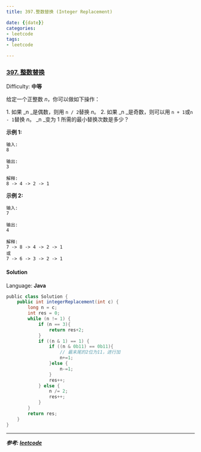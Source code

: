 ```yaml
---
title: 397.整数替换 (Integer Replacement)

date: {{date}}
categories:
- leetcode
tags:
- leetcode

---
```

### [397\. 整数替换](https://leetcode-cn.com/problems/integer-replacement/)

Difficulty: **中等**


给定一个正整数 _n_，你可以做如下操作：

1\. 如果 _n _是偶数，则用 `n / 2`替换 _n_。
2\. 如果 _n _是奇数，则可以用 `n + 1`或`n - 1`替换 _n_。
_n _变为 1 所需的最小替换次数是多少？

**示例 1:**

```
输入:
8

输出:
3

解释:
8 -> 4 -> 2 -> 1
```

**示例 2:**

```
输入:
7

输出:
4

解释:
7 -> 8 -> 4 -> 2 -> 1
或
7 -> 6 -> 3 -> 2 -> 1
```


#### Solution

Language: **Java**

```java
​public class Solution {
    public int integerReplacement(int c) {
        long n = c;
        int res = 0;
        while (n != 1) {
            if (n == 3){
                return res+2;
            }
            if ((n & 1) == 1) {
                if ((n & 0b11) == 0b11){
                    // 最末尾的2位为11，进行加
                    n+=1;
                }else {
                    n-=1;
                }
                res++;
            } else {
                n /= 2;
                res++;
            }
        }
        return res;
    }
}
```

---
***参考:
[leetcode](https://leetcode-cn.com/problems/integer-replacement/submissions/)***
